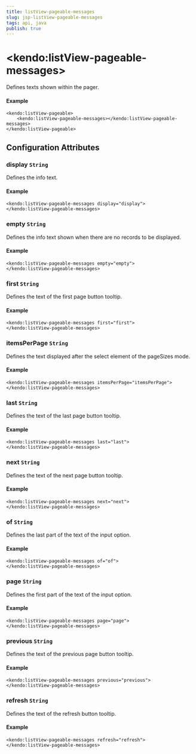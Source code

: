 ```yaml
---
title: listView-pageable-messages
slug: jsp-listView-pageable-messages
tags: api, java
publish: true
---
```


# \<kendo:listView-pageable-messages\>

Defines texts shown within the pager.

#### Example
    <kendo:listView-pageable>
        <kendo:listView-pageable-messages></kendo:listView-pageable-messages>
    </kendo:listView-pageable>

## Configuration Attributes

### display `String`

Defines the info text.

#### Example
    <kendo:listView-pageable-messages display="display">
    </kendo:listView-pageable-messages>

### empty `String`

Defines the info text shown when there are no records to be displayed.

#### Example
    <kendo:listView-pageable-messages empty="empty">
    </kendo:listView-pageable-messages>

### first `String`

Defines the text of the first page button tooltip.

#### Example
    <kendo:listView-pageable-messages first="first">
    </kendo:listView-pageable-messages>

### itemsPerPage `String`

Defines the text displayed after the select element of the pageSizes mode.

#### Example
    <kendo:listView-pageable-messages itemsPerPage="itemsPerPage">
    </kendo:listView-pageable-messages>

### last `String`

Defines the text of the last page button tooltip.

#### Example
    <kendo:listView-pageable-messages last="last">
    </kendo:listView-pageable-messages>

### next `String`

Defines the text of the next page button tooltip.

#### Example
    <kendo:listView-pageable-messages next="next">
    </kendo:listView-pageable-messages>

### of `String`

Defines the last part of the text of the input option.

#### Example
    <kendo:listView-pageable-messages of="of">
    </kendo:listView-pageable-messages>

### page `String`

Defines the first part of the text of the input option.

#### Example
    <kendo:listView-pageable-messages page="page">
    </kendo:listView-pageable-messages>

### previous `String`

Defines the text of the previous page button tooltip.

#### Example
    <kendo:listView-pageable-messages previous="previous">
    </kendo:listView-pageable-messages>

### refresh `String`

Defines the text of the refresh button tooltip.

#### Example
    <kendo:listView-pageable-messages refresh="refresh">
    </kendo:listView-pageable-messages>

